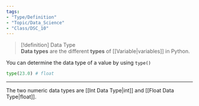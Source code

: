 ```yaml
---
tags:
- "Type/Definition"
- "Topic/Data_Science"
- "Class/DSC_10"
---
```

> [!definition] Data Type  
> **Data types** are the different **types** of [[Variable|variables]] in Python.  

You can determine the data type of a value by using `type()`  
```python  
type(23.0) # float  
```  

---  

The two numeric data types are [[Int Data Type|int]] and [[Float Data Type|float]].  
